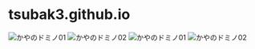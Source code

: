 # tsubak3.github.io

<img alt="かやのドミノ01" src="https://raw.github.com/wiki/tsubak3/tsubak3.github.io/movie/domino01.mp4" />
<img alt="かやのドミノ02" src="https://raw.github.com/wiki/tsubak3/tsubak3.github.io/movie/domino02.mp4" />
<img alt="かやのドミノ01" src="https://raw.github.com/wiki/tsubak3/tsubak3.github.io/images/domino01.png" />
<img alt="かやのドミノ02" src="https://raw.github.com/wiki/tsubak3/tsubak3.github.io/images/domino02.png" />
